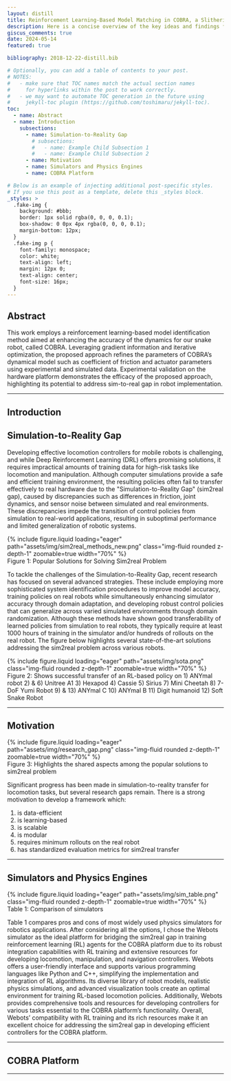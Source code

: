 ```yaml
---
layout: distill
title: Reinforcement Learning-Based Model Matching in COBRA, a Slithering Snake Robot
description: Here is a concise overview of the key ideas and findings from my thesis. Condensing a year's worth of brainstorming, programming, testing, reading, and writing into a single blog post is challenging, but I have done my best to capture the essence here.
giscus_comments: true
date: 2024-05-14
featured: true

bibliography: 2018-12-22-distill.bib

# Optionally, you can add a table of contents to your post.
# NOTES:
#   - make sure that TOC names match the actual section names
#     for hyperlinks within the post to work correctly.
#   - we may want to automate TOC generation in the future using
#     jekyll-toc plugin (https://github.com/toshimaru/jekyll-toc).
toc:
  - name: Abstract
  - name: Introduction
    subsections:
      - name: Simulation-to-Reality Gap
        # subsections:
        #   - name: Example Child Subsection 1
        #   - name: Example Child Subsection 2
      - name: Motivation
      - name: Simulators and Physics Engines
      - name: COBRA Platform

# Below is an example of injecting additional post-specific styles.
# If you use this post as a template, delete this _styles block.
_styles: >
  .fake-img {
    background: #bbb;
    border: 1px solid rgba(0, 0, 0, 0.1);
    box-shadow: 0 0px 4px rgba(0, 0, 0, 0.1);
    margin-bottom: 12px;
  }
  .fake-img p {
    font-family: monospace;
    color: white;
    text-align: left;
    margin: 12px 0;
    text-align: center;
    font-size: 16px;
  }
---
```


## Abstract

This work employs a reinforcement learning-based model identification method aimed at
enhancing the accuracy of the dynamics for our snake robot, called COBRA. Leveraging gradient
information and iterative optimization, the proposed approach refines the parameters of COBRA’s
dynamical model such as coefficient of friction and actuator parameters using experimental and
simulated data. Experimental validation on the hardware platform demonstrates the efficacy of the
proposed approach, highlighting its potential to address sim-to-real gap in robot implementation.

---

## Introduction

## Simulation-to-Reality Gap

Developing effective locomotion controllers for mobile robots is challenging, and while Deep Reinforcement Learning (DRL) offers promising solutions, it requires impractical amounts of training data for high-risk tasks like locomotion and manipulation. Although computer simulations provide a safe and efficient training environment, the resulting policies often fail to transfer effectively to real hardware due to the "Simulation-to-Reality Gap" (sim2real gap), caused by discrepancies such as differences in friction, joint dynamics, and sensor noise between simulated and real environments. These discrepancies impede the transition of control policies from simulation to real-world applications, resulting in suboptimal performance and limited generalization of robotic systems.

<div class="row mt-3">
    <div class="col-sm mt-3 mt-md-0">
        {% include figure.liquid loading="eager" path="assets/img/sim2real_methods_new.png" class="img-fluid rounded z-depth-1" zoomable=true width="70%" %}
    </div>
</div>
<div class="caption">
    Figure 1: Popular Solutions for Solving Sim2real Problem
</div>

To tackle the challenges of the Simulation-to-Reality Gap, recent research has focused on several advanced strategies. These include employing more sophisticated system identification procedures to improve model accuracy, training policies on real robots while simultaneously enhancing simulator accuracy through domain adaptation, and developing robust control policies that can generalize across varied simulated environments through domain randomization. Although these methods have shown good transferability of learned policies from simulation to real robots, they typically require at least 1000 hours of training in the simulator and/or hundreds of rollouts on the real robot. The figure below highlights several state-of-the-art solutions addressing the sim2real problem across various robots.

<div class="row mt-3">
    <div class="col-sm mt-3 mt-md-0">
        {% include figure.liquid loading="eager" path="assets/img/sota.png" class="img-fluid rounded z-depth-1" zoomable=true width="70%" %}
    </div>
</div>
<div class="caption">
    Figure 2: Shows successful transfer of an RL-based policy on 1) ANYmal robot 2) & 6) Unitree A1 3) Hexapod 4) Cassie 5) Sirius 7) Mini Cheetah 8) 7-DoF Yumi Robot 9) & 13) ANYmal C 10) ANYmal B 11) Digit humanoid 12) Soft Snake Robot
</div>

---

## Motivation

<div class="row mt-3">
    <div class="col-sm mt-3 mt-md-0">
        {% include figure.liquid loading="eager" path="assets/img/research_gap.png" class="img-fluid rounded z-depth-1" zoomable=true width="70%" %}
    </div>
</div>
<div class="caption">
    Figure 3: Highlights the shared aspects among the popular solutions to sim2real problem
</div>

Significant progress has been made in simulation-to-reality transfer for locomotion tasks, but several research gaps remain. There is a strong motivation to develop a framework which:

1. is data-efficient
2. is learning-based
3. is scalable
4. is modular
5. requires minimum rollouts on the real robot
6. has standardized evaluation metrics for sim2real transfer

---

## Simulators and Physics Engines

<div class="row mt-3">
    <div class="col-sm mt-3 mt-md-0">
        {% include figure.liquid loading="eager" path="assets/img/sim_table.png" class="img-fluid rounded z-depth-1" zoomable=true width="70%" %}
    </div>
</div>
<div class="caption">
    Table 1: Comparison of simulators
</div>

Table 1 compares pros and cons of most widely used physics simulators for robotics applications. After considering all the options, I chose the Webots simulator as the ideal platform for bridging the sim2real gap in training reinforcement learning (RL) agents for the COBRA platform due to its robust integration capabilities with RL training and extensive resources for developing locomotion, manipulation, and navigation controllers. Webots offers a user-friendly interface and supports various programming languages like Python and C++, simplifying the implementation and integration of RL algorithms. Its diverse library of robot models, realistic physics simulations, and advanced visualization tools create an optimal environment for training RL-based locomotion policies. Additionally, Webots provides comprehensive tools and resources for developing controllers for various tasks essential to the COBRA platform’s functionality. Overall, Webots’ compatibility with RL training and its rich resources make it an excellent choice for addressing the sim2real gap in developing efficient controllers for the COBRA platform.

---

## COBRA Platform

---
